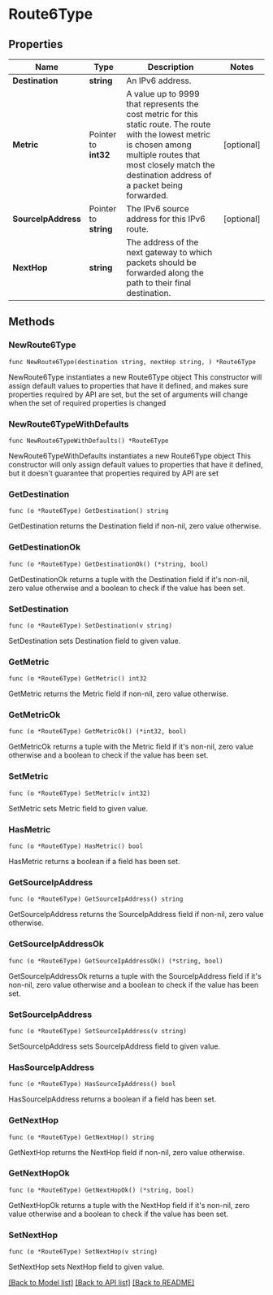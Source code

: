 # Route6Type

## Properties

Name | Type | Description | Notes
------------ | ------------- | ------------- | -------------
**Destination** | **string** | An IPv6 address. | 
**Metric** | Pointer to **int32** | A value up to 9999 that represents the cost metric for this static route. The route with the lowest metric is chosen among multiple routes that most closely match the destination address of a packet being forwarded. | [optional] 
**SourceIpAddress** | Pointer to **string** | The IPv6 source address for this IPv6 route. | [optional] 
**NextHop** | **string** | The address of the next gateway to which packets should be forwarded along the path to their final destination. | 

## Methods

### NewRoute6Type

`func NewRoute6Type(destination string, nextHop string, ) *Route6Type`

NewRoute6Type instantiates a new Route6Type object
This constructor will assign default values to properties that have it defined,
and makes sure properties required by API are set, but the set of arguments
will change when the set of required properties is changed

### NewRoute6TypeWithDefaults

`func NewRoute6TypeWithDefaults() *Route6Type`

NewRoute6TypeWithDefaults instantiates a new Route6Type object
This constructor will only assign default values to properties that have it defined,
but it doesn't guarantee that properties required by API are set

### GetDestination

`func (o *Route6Type) GetDestination() string`

GetDestination returns the Destination field if non-nil, zero value otherwise.

### GetDestinationOk

`func (o *Route6Type) GetDestinationOk() (*string, bool)`

GetDestinationOk returns a tuple with the Destination field if it's non-nil, zero value otherwise
and a boolean to check if the value has been set.

### SetDestination

`func (o *Route6Type) SetDestination(v string)`

SetDestination sets Destination field to given value.


### GetMetric

`func (o *Route6Type) GetMetric() int32`

GetMetric returns the Metric field if non-nil, zero value otherwise.

### GetMetricOk

`func (o *Route6Type) GetMetricOk() (*int32, bool)`

GetMetricOk returns a tuple with the Metric field if it's non-nil, zero value otherwise
and a boolean to check if the value has been set.

### SetMetric

`func (o *Route6Type) SetMetric(v int32)`

SetMetric sets Metric field to given value.

### HasMetric

`func (o *Route6Type) HasMetric() bool`

HasMetric returns a boolean if a field has been set.

### GetSourceIpAddress

`func (o *Route6Type) GetSourceIpAddress() string`

GetSourceIpAddress returns the SourceIpAddress field if non-nil, zero value otherwise.

### GetSourceIpAddressOk

`func (o *Route6Type) GetSourceIpAddressOk() (*string, bool)`

GetSourceIpAddressOk returns a tuple with the SourceIpAddress field if it's non-nil, zero value otherwise
and a boolean to check if the value has been set.

### SetSourceIpAddress

`func (o *Route6Type) SetSourceIpAddress(v string)`

SetSourceIpAddress sets SourceIpAddress field to given value.

### HasSourceIpAddress

`func (o *Route6Type) HasSourceIpAddress() bool`

HasSourceIpAddress returns a boolean if a field has been set.

### GetNextHop

`func (o *Route6Type) GetNextHop() string`

GetNextHop returns the NextHop field if non-nil, zero value otherwise.

### GetNextHopOk

`func (o *Route6Type) GetNextHopOk() (*string, bool)`

GetNextHopOk returns a tuple with the NextHop field if it's non-nil, zero value otherwise
and a boolean to check if the value has been set.

### SetNextHop

`func (o *Route6Type) SetNextHop(v string)`

SetNextHop sets NextHop field to given value.



[[Back to Model list]](../README.md#documentation-for-models) [[Back to API list]](../README.md#documentation-for-api-endpoints) [[Back to README]](../README.md)


